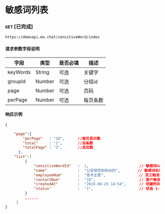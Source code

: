 # 敏感词列表
### `GET`  [已完成]
```
https://demoapi.mo.chat/sensitiveWord/index
```

#### 请求参数字段说明

| 字段  | 类型 | 是否必填 | 描述|
| ------------- | ------------- | ------------------ | ------------------ |
| keyWords  | String  | 可选 | 关键字 |
| groupId  | Number  | 可选 | 分组id |
| page  | Number  | 可选 | 页码 |
| perPage  | Number  | 可选 | 每页条数 |


#### 响应示例

```json
{

    "page":{
        "perPage"   : "10",      //每页显示数
        "total"     : "1",       //总条数
        "totalPage" : "3",       //总页数
      },
    "list":[
         {
             "sensitiveWordId"   :  1,                       // 敏感词id
             "name"              :  "公安部受到粉丝的",        // 敏感词名称
             "employeeNum"       :  "技术主管",               // 员工触发次数
             "contactNum"        :  "10",                    // 客户触发次数
             "createdAt"         :  "2018-08-25 14:54",      // 创建时间
             "status"            :  "1",                     // 状态 1-开启,2-关闭
         }
         ......
     ]
}
```